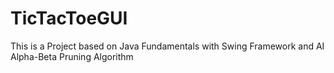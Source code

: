 # TicTacToeGUI
This is a Project based on Java Fundamentals with Swing Framework and AI Alpha-Beta Pruning Algorithm
